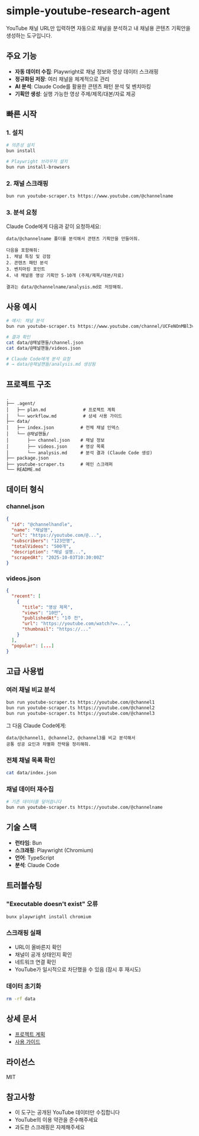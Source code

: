 # simple-youtube-research-agent

YouTube 채널 URL만 입력하면 자동으로 채널을 분석하고 내 채널용 콘텐츠 기획안을 생성하는 도구입니다.

## 주요 기능

- **자동 데이터 수집**: Playwright로 채널 정보와 영상 데이터 스크래핑
- **정규화된 저장**: 여러 채널을 체계적으로 관리
- **AI 분석**: Claude Code를 활용한 콘텐츠 패턴 분석 및 벤치마킹
- **기획안 생성**: 실행 가능한 영상 주제/제목/대본/자료 제공

## 빠른 시작

### 1. 설치

```bash
# 의존성 설치
bun install

# Playwright 브라우저 설치
bun run install-browsers
```

### 2. 채널 스크래핑

```bash
bun run youtube-scraper.ts https://www.youtube.com/@channelname
```

### 3. 분석 요청

Claude Code에게 다음과 같이 요청하세요:

```
data/@channelname 폴더를 분석해서 콘텐츠 기획안을 만들어줘.

다음을 포함해줘:
1. 채널 특징 및 강점
2. 콘텐츠 패턴 분석
3. 벤치마킹 포인트
4. 내 채널용 영상 기획안 5-10개 (주제/제목/대본/자료)

결과는 data/@channelname/analysis.md로 저장해줘.
```

## 사용 예시

```bash
# 예시: 채널 분석
bun run youtube-scraper.ts https://www.youtube.com/channel/UCFeNOnMBl3vsh8s8Yp81Gcg

# 결과 확인
cat data/@채널핸들/channel.json
cat data/@채널핸들/videos.json

# Claude Code에게 분석 요청
# → data/@채널핸들/analysis.md 생성됨
```

## 프로젝트 구조

```
.
├── .agent/
│   ├── plan.md              # 프로젝트 계획
│   └── workflow.md          # 상세 사용 가이드
├── data/
│   ├── index.json          # 전체 채널 인덱스
│   └── @채널핸들/
│       ├── channel.json    # 채널 정보
│       ├── videos.json     # 영상 목록
│       └── analysis.md     # 분석 결과 (Claude Code 생성)
├── package.json
├── youtube-scraper.ts      # 메인 스크래퍼
└── README.md
```

## 데이터 형식

### channel.json

```json
{
  "id": "@channelhandle",
  "name": "채널명",
  "url": "https://youtube.com/@...",
  "subscribers": "123만명",
  "totalVideos": "500개",
  "description": "채널 설명...",
  "scrapedAt": "2025-10-03T10:30:00Z"
}
```

### videos.json

```json
{
  "recent": [
    {
      "title": "영상 제목",
      "views": "10만",
      "publishedAt": "1주 전",
      "url": "https://youtube.com/watch?v=...",
      "thumbnail": "https://..."
    }
  ],
  "popular": [...]
}
```

## 고급 사용법

### 여러 채널 비교 분석

```bash
bun run youtube-scraper.ts https://youtube.com/@channel1
bun run youtube-scraper.ts https://youtube.com/@channel2
bun run youtube-scraper.ts https://youtube.com/@channel3
```

그 다음 Claude Code에게:

```
data/@channel1, @channel2, @channel3를 비교 분석해서
공통 성공 요인과 차별화 전략을 정리해줘.
```

### 전체 채널 목록 확인

```bash
cat data/index.json
```

### 채널 데이터 재수집

```bash
# 기존 데이터를 덮어씁니다
bun run youtube-scraper.ts https://youtube.com/@channelname
```

## 기술 스택

- **런타임**: Bun
- **스크래핑**: Playwright (Chromium)
- **언어**: TypeScript
- **분석**: Claude Code

## 트러블슈팅

### "Executable doesn't exist" 오류

```bash
bunx playwright install chromium
```

### 스크래핑 실패

- URL이 올바른지 확인
- 채널이 공개 상태인지 확인
- 네트워크 연결 확인
- YouTube가 일시적으로 차단했을 수 있음 (잠시 후 재시도)

### 데이터 초기화

```bash
rm -rf data
```

## 상세 문서

- [프로젝트 계획](.agent/plan.md)
- [사용 가이드](.agent/workflow.md)

## 라이선스

MIT

## 참고사항

- 이 도구는 공개된 YouTube 데이터만 수집합니다
- YouTube의 이용 약관을 준수해주세요
- 과도한 스크래핑은 자제해주세요
